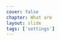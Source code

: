 ```yaml
---
cover: false
chapter: What are
layout: slide
tags: ['settings']
---
```


<div class="title-icon octicon octicon-tools"></div>
